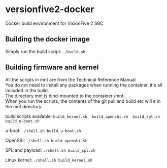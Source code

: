 # versionfive2-docker
Docker build environment for VisionFive 2 SBC

## Building the docker image
Simply run the build script: `./build.sh`

## Building firmware and kernel
All the scripts in mnt are from the Technical Reference Manual<br>
You do not need to install any packages when running the container, it's all included in the build.<br>
The directory mnt is bind-mounted to the container /mnt<br>
When you run the scripts, the contents of the git pull and build etc will e in the mnt directory.<br>

build scripts available: 
`build_kernel.sh  build_opensbi.sh  build_spl.sh  build_u-boot.sh`

u-boot:
`./shell.sh build_u-boot.sh`

OpenSBI:
`./shell.sh build_opensbi.sh`

SPL and payload:
`./shell.sh build_spl.sh`

Linux kernel:
`./shell.sh build_kernel.sh`

